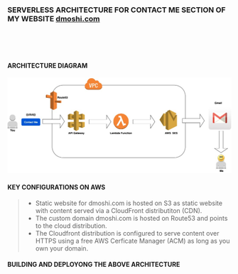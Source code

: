 
### SERVERLESS ARCHITECTURE FOR CONTACT ME SECTION OF MY WEBSITE [dmoshi.com](https://dmoshi.com)


<br><br><br>

#### ARCHITECTURE DIAGRAM

![architecture](https://raw.githubusercontent.com/dmoshi/serverless/master/dmoshi.com.contactme.lambda/src/main/resources/architecture_contactme_transparent.jpg "architecture")

#### KEY CONFIGURATIONS ON AWS 


> * Static website for dmoshi.com is hosted on S3 as static website with content served via a CloudFront distributiton (CDN).
> * The custom domain dmoshi.com is hosted on Route53 and points to the cloud distribution.
> * The Cloudfront distribution is configured to serve content over HTTPS using a free AWS Cerficate Manager (ACM) as long as you own your domain.


#### BUILDING AND DEPLOYONG THE ABOVE ARCHITECTURE



